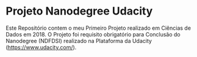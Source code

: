 # Projeto Nanodegree Udacity

Este Repositório contem o meu Primeiro Projeto realizado em Ciências de Dados em 2018.
O Projeto foi requisito obrigatório para Conclusão do Nanodegree (NDFDSI) realizado na Plataforma da Udacity (https://www.udacity.com/).
